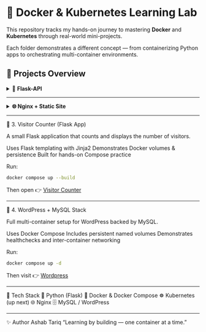 # 🐳 Docker & Kubernetes Learning Lab

This repository tracks my hands-on journey to mastering **Docker** and **Kubernetes** through real-world mini-projects.  

Each folder demonstrates a different concept — from containerizing Python apps to orchestrating multi-container environments.

## 🧩 **Projects Overview**

<details>

  <summary>🧱 <b>Flask-API</b></summary>

  A simple Python REST API built with **Flask**, containerized with Docker.  

- Demonstrates building lightweight backend images  
- Includes unit tests (`pytest`) and dependency management

  <b>Run</b>

  ~~~bash
  docker compose up --build
  ~~~

</details>

---
<details>
  <summary><b>🌐 Nginx + Static Site </b> </summary>
    A minimal static website served via Nginx.
    
    - Shows how to serve HTML/CSS with Nginx
    - Perfect for understanding web server containers

  Run:

  ~~~bash
  docker build -t static-site .
  docker run -d -p 8080:80 static-site
  ~~~

  

</details>




---

👥 3. Visitor Counter (Flask App)

A small Flask application that counts and displays the number of visitors.

Uses Flask templating with Jinja2
Demonstrates Docker volumes & persistence
Built for hands-on Compose practice

Run:

~~~bash
docker compose up --build
~~~

Then open 👉 [Visitor Counter](http://localhost:8080)

---

📰 4. WordPress + MySQL Stack

Full multi-container setup for WordPress backed by MySQL.

Uses Docker Compose
Includes persistent named volumes
Demonstrates healthchecks and inter-container networking

Run:

~~~bash
docker compose up -d
~~~

Then visit 👉 [Wordpress](http://localhost:8080)

---

🧠 Tech Stack
  🐍 Python (Flask)
  🐳 Docker & Docker Compose
  ☸️ Kubernetes (up next)
  🌐 Nginx
  🗄️ MySQL / WordPress

 ---
  ✨ Author
Ashab Tariq
“Learning by building — one container at a time.”
